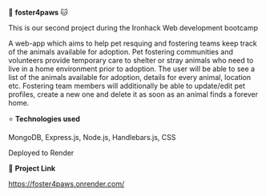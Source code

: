 
:dog: **foster4paws** :cat:		

This is our second project during the Ironhack Web development bootcamp

A web-app which aims to help pet resquing and fostering teams keep track of the animals available for adoption.
Pet fostering communities and volunteers provide temporary care to shelter or stray animals who need to live in a home environment prior to adoption. The user will be able to see a list of the animals available for adoption, details for every animal, location etc. Fostering team members will additionally be able to update/edit pet profiles, create a new one and delete it as soon as an animal finds a forever home.



:star:	**Technologies used**

MongoDB, Express.js, Node.js, Handlebars.js, CSS

Deployed to Render


:unicorn: **Project Link**

https://foster4paws.onrender.com/
